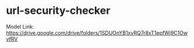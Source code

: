 # url-security-checker
Model Link: https://drive.google.com/drive/folders/1SDUOnYB1xvRQ7r8xT1epfWj9C1OwvfRV
